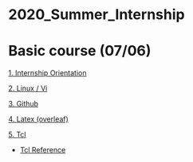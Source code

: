 # 2020_Summer_Internship

Basic course (07/06)
====================

[1. Internship Orientation](https://postechackr-my.sharepoint.com/:b:/g/personal/mhkwon98_postech_ac_kr/EUpLhzzuMvtJmRG0j6O3-C8BvdaJviUowoeeBjhmMoHEwA?e=4setq1)

[2. Linux / Vi](https://postechackr-my.sharepoint.com/:b:/g/personal/mhkwon98_postech_ac_kr/ERRP_3KEB_1BvYWe4YgPK1wBK30gX92F_uN6ot3HGWnv5g?e=X1ofMx)

[3. Github](https://postechackr-my.sharepoint.com/:b:/g/personal/mhkwon98_postech_ac_kr/EeoqxL_lo1dGk1fkvi27vzYB3h160UK0xCHn0Egmqq0QjA?e=WBvv6m)

[4. Latex (overleaf)](https://postechackr-my.sharepoint.com/:b:/g/personal/mhkwon98_postech_ac_kr/EfJcIkBDmE5Psvp8BAt4s4wBYwY5VBE-ZwdHGZAr8xQPWg?e=HJYPDE)

[5. Tcl](https://postechackr-my.sharepoint.com/:b:/g/personal/mhkwon98_postech_ac_kr/EZltUR7VEvJEk9yJpi5yS7QBRzBFMbHHRe_7__L5DvDgNg?e=J8K7uQ)

* [Tcl Reference](https://postechackr-my.sharepoint.com/:b:/g/personal/mhkwon98_postech_ac_kr/EfPJO3cGUU9DgjtUp-yH2UgBDU44bgLU5PA_ZdCKhGad7w?e=3eaiAc)
